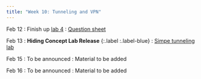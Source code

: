 ```yaml
---
title: "Week 10: Tunneling and VPN"
---
```


Feb 12
: Finish up [lab 4]({{site.baseurl}}/docs/labs/lab4)
  : [Question sheet]({{site.baseurl}}/assets/labs/lab4.pdf)

Feb 13
: **Hiding Concept Lab Release** {:.label :.label-blue}
: [Simpe tunneling lab]({{site.baseurl}}/docs/concepts/hide)

Feb 15
: To be announced
  : Material to be added

Feb 16
: To be announced
  : Material to be added

